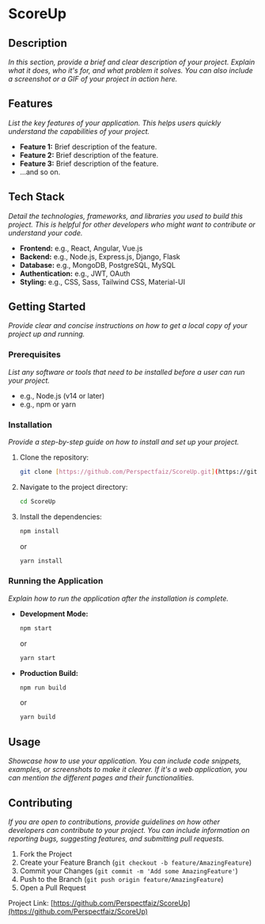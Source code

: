 # ScoreUp

## Description

*In this section, provide a brief and clear description of your project. Explain what it does, who it's for, and what problem it solves. You can also include a screenshot or a GIF of your project in action here.*

## Features

*List the key features of your application. This helps users quickly understand the capabilities of your project.*

* **Feature 1:** Brief description of the feature.
* **Feature 2:** Brief description of the feature.
* **Feature 3:** Brief description of the feature.
* ...and so on.

## Tech Stack

*Detail the technologies, frameworks, and libraries you used to build this project. This is helpful for other developers who might want to contribute or understand your code.*

* **Frontend:** e.g., React, Angular, Vue.js
* **Backend:** e.g., Node.js, Express.js, Django, Flask
* **Database:** e.g., MongoDB, PostgreSQL, MySQL
* **Authentication:** e.g., JWT, OAuth
* **Styling:** e.g., CSS, Sass, Tailwind CSS, Material-UI

## Getting Started

*Provide clear and concise instructions on how to get a local copy of your project up and running.*

### Prerequisites

*List any software or tools that need to be installed before a user can run your project.*

* e.g., Node.js (v14 or later)
* e.g., npm or yarn

### Installation

*Provide a step-by-step guide on how to install and set up your project.*

1.  Clone the repository:
    ```sh
    git clone [https://github.com/Perspectfaiz/ScoreUp.git](https://github.com/Perspectfaiz/ScoreUp.git)
    ```
2.  Navigate to the project directory:
    ```sh
    cd ScoreUp
    ```
3.  Install the dependencies:
    ```sh
    npm install
    ```
    or
    ```sh
    yarn install
    ```

### Running the Application

*Explain how to run the application after the installation is complete.*

* **Development Mode:**
    ```sh
    npm start
    ```
    or
    ```sh
    yarn start
    ```
* **Production Build:**
    ```sh
    npm run build
    ```
    or
    ```sh
    yarn build
    ```

## Usage

*Showcase how to use your application. You can include code snippets, examples, or screenshots to make it clearer. If it's a web application, you can mention the different pages and their functionalities.*

## Contributing

*If you are open to contributions, provide guidelines on how other developers can contribute to your project. You can include information on reporting bugs, suggesting features, and submitting pull requests.*

1.  Fork the Project
2.  Create your Feature Branch (`git checkout -b feature/AmazingFeature`)
3.  Commit your Changes (`git commit -m 'Add some AmazingFeature'`)
4.  Push to the Branch (`git push origin feature/AmazingFeature`)
5.  Open a Pull Request

Project Link: [https://github.com/Perspectfaiz/ScoreUp](https://github.com/Perspectfaiz/ScoreUp)
